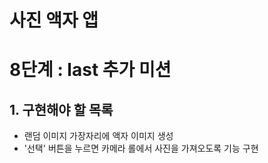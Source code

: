 # 사진 액자 앱 

# 8단계 : last 추가 미션

## 1. 구현해야 할 목록 

* 랜덤 이미지 가장자리에 액자 이미지 생성 
* '선택' 버튼을 누르면 카메라 롤에서 사진을 가져오도록 기능 구현